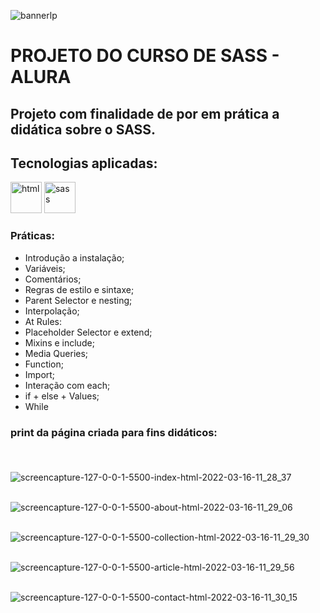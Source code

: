 ![bannerlp](https://user-images.githubusercontent.com/84424883/158625229-f6cd32a0-0585-452a-b715-b20ae16e551e.png)
# PROJETO DO CURSO DE SASS - ALURA

##  Projeto com finalidade de por em prática a didática sobre o SASS.

## Tecnologias aplicadas:
<div style="display=inline-block">
         <img src="https://cdn.iconscout.com/icon/free/png-64/html5-2038876-1720089.png" alt="html"width="50px" height="50px" >
        <img src="https://cdn.iconscout.com/icon/free/png-64/sass-2752078-2284895.png" alt="sass" width:"50px" height="50px"/>
 </div>
 
 ### Práticas:
 
 - Introdução a instalação;
 - Variáveis;
 - Comentários;
 - Regras de estilo e sintaxe;
 - Parent Selector e nesting;
 - Interpolação;
 - At Rules:
 - Placeholder Selector e extend;
 - Mixins e include;
 - Media Queries;
 - Function;
 - Import;
 - Interação com each;
 - if + else + Values;
 - While


### print da página criada para fins didáticos:<br><br>

<br>![screencapture-127-0-0-1-5500-index-html-2022-03-16-11_28_37](https://user-images.githubusercontent.com/84424883/158613737-0e7569f4-3282-4978-b126-749d5537a2f8.png)

<br>![screencapture-127-0-0-1-5500-about-html-2022-03-16-11_29_06](https://user-images.githubusercontent.com/84424883/158613908-ecb07cc1-e5d9-416a-a816-c6655c29054d.png)

<br>![screencapture-127-0-0-1-5500-collection-html-2022-03-16-11_29_30](https://user-images.githubusercontent.com/84424883/158614012-608c73a8-fdd2-41bd-86dd-70a1214a4303.png)

<br>![screencapture-127-0-0-1-5500-article-html-2022-03-16-11_29_56](https://user-images.githubusercontent.com/84424883/158614061-de554e44-1456-467a-a008-46d954b5ad88.png)

<br>![screencapture-127-0-0-1-5500-contact-html-2022-03-16-11_30_15](https://user-images.githubusercontent.com/84424883/158614178-29688d1f-4909-48e5-99e7-ec258c88f354.png)



